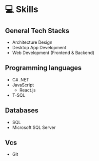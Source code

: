 # 💻 Skills

## General Tech Stacks
- Architecture Design
- Desktop App Development
- Web Development (Frontend & Backend)

## Programming languages
- C# .NET
- JavaScript
  - React.js
- T-SQL

## Databases
- SQL
- Microsoft SQL Server

## Vcs
- Git